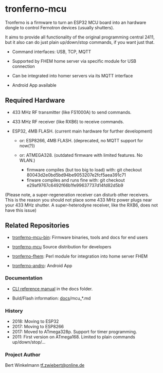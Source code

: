 # tronferno-mcu

  Tronferno is a firmware to turn an ESP32 MCU board into an hardware
  dongle to control Fernotron devices (usually shutters).

  It aims to provide all functionality of the original programming
  central 2411, but it also can do just plain up/down/stop commands,
  if you want just that.

  * Command interfaces: USB, TCP, MQTT

  * Supported by FHEM home server via specific module for USB
    connection

  * Can be integrated into homer servers via its MQTT interface

  * Android App available


## Required Hardware

  * 433 MHz RF transmitter (like FS1000A) to send commands.

  * 433 MHz RF receiver (like RXB6) to receive commands.

  * ESP32, 4MB FLASH. (current main hardware for further development)

    * or: ESP8266, 4MB FLASH. (deprecated, no MQTT support for now(?))

    * or: ATMEGA328. (outdated firmware with limited features. No WLAN.)
      * firmware compiles (but too big to load) with: git checkout 80043d2e0bd5bd94be9053207e2fcf5aea391c71
      * firware compiles and runs fine with: git checkout e29af9767c6492f66b1fe99637737d14fd82d5b9


(Please note, a super-regeneration receiver can disturb other
receivers. This is the reason you should not place some 433 MHz power plugs near your 433 MHz shutter. A
super-heterodyne receiver, like the RXB6, does not have this issue)


## Related Repositories

 * [tronferno-mcu-bin](https://github.com/zwiebert/tronferno-mcu-bin): Firmware binaries, tools and docs for end users

 * [tronferno-mcu](https://github.com/zwiebert/tronferno-mcu) Source distribution for developers

 * [tronferno-fhem](https://github.com/zwiebert/tronferno-fhem): Perl module for integration into home server FHEM

 * [tronferno-andro](https://github.com/zwiebert/tronferno-andro): Android App


### Documentation

  * [CLI reference manual](https://github.com/zwiebert/tronferno-mcu/blob/master/docs/CLI.md) in the docs folder.

  * Buld/Flash information: [docs](https://github.com/zwiebert/tronferno-mcu/blob/master/docs/)/mcu_*.md


### History
 * 2018: Moving to ESP32
 * 2017: Moving to ESP8266
 * 2017: Moved to ATmega328p. Support for timer programming.
 * 2011: First version on ATmega168. Limited to plain commands up/down/stop/...

### Project Author

Bert Winkelmann <tf.zwiebert@online.de>
